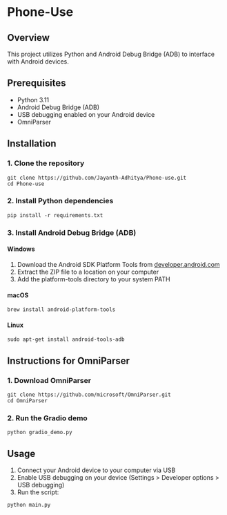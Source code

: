 # Phone-Use

## Overview
This project utilizes Python and Android Debug Bridge (ADB) to interface with Android devices.

## Prerequisites
- Python 3.11 
- Android Debug Bridge (ADB)
- USB debugging enabled on your Android device
- OmniParser

## Installation

### 1. Clone the repository
```
git clone https://github.com/Jayanth-Adhitya/Phone-use.git
cd Phone-use
```

### 2. Install Python dependencies
```
pip install -r requirements.txt
```

### 3. Install Android Debug Bridge (ADB)

#### Windows
1. Download the Android SDK Platform Tools from [developer.android.com](https://developer.android.com/studio/releases/platform-tools)
2. Extract the ZIP file to a location on your computer
3. Add the platform-tools directory to your system PATH

#### macOS
```
brew install android-platform-tools
```

#### Linux
```
sudo apt-get install android-tools-adb
```

## Instructions for OmniParser
### 1. Download OmniParser
```
git clone https://github.com/microsoft/OmniParser.git
cd OmniParser
```

### 2. Run the Gradio demo
```
python gradio_demo.py
```

## Usage

1. Connect your Android device to your computer via USB
2. Enable USB debugging on your device (Settings > Developer options > USB debugging)
3. Run the script:
```
python main.py
```

